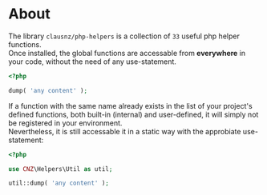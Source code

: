 # About

The library `clausnz/php-helpers`  is a collection of `33` useful php helper functions.  
Once installed, the global functions are accessable from **everywhere** in your code, without the need of any use-statement.

```php
<?php

dump( 'any content' );
```

If a function with the same name already exists in the list of your project's defined functions, both built-in (internal) and user-defined, it will simply not be registered in your environment.  
Nevertheless, it is still accessable it in a static way with the approbiate use-statement:

```php
<?php

use CNZ\Helpers\Util as util;

util::dump( 'any content' );
```
